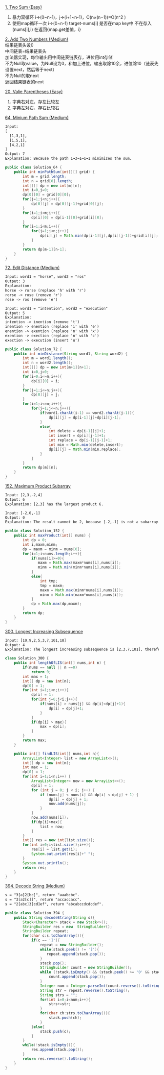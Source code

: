 [1. Two Sum (Easy)](https://leetcode.com/problems/two-sum/)  
1. 暴力双循环 i->(0~n-1)，j->(i+1~n-1)，O(n×(n−1))≈O(n^2 )  
2. 使用map循环一次  i->(0~n-1) target-nums[i] 是否在map key中 不在存入(nums[i],i) 在返回{map.get差值，i}

[2. Add Two Numbers (Medium)](https://leetcode.com/problems/add-two-numbers/)   
结果链表头设0  
中间链表=结果链表头  
加法器实现，每位输出用中间链表链表存，进位用int存储    
不为Null取value，为Null设为0，和加上进位，输出取除10余，进位除10（链表先设置next，然后等于next）  
不为Null的取next  
返回结果链表的next

[20. Valie Parentheses (Easy)](https://leetcode.com/problems/valid-parentheses/) 
1. 字典右对左，存左比较左
2. 字典左对右，存右比较右 

[64. Minium Path Sum (Medium)](https://leetcode.com/problems/minimum-path-sum/)

```html
Input:
[
  [1,3,1],
  [1,5,1],
  [4,2,1]
]
Output: 7
Explanation: Because the path 1→3→1→1→1 minimizes the sum.
```
```java
public class Solution_64 {
    public int minPathSum(int[][] grid) {
        int m = grid.length;
        int n = grid[0].length;
        int[][] dp = new int[m][n];
        int i=0,j=0;
        dp[0][0] = grid[0][0];
        for(j=1;j<n;j++){
            dp[0][j] = dp[0][j-1]+grid[0][j];
        }
        for(i=1;i<m;i++){
            dp[i][0] = dp[i-1][0]+grid[i][0];
        }
        for(i=1;i<m;i++){
            for(j=1;j<n;j++){
                dp[i][j] = Math.min(dp[i-1][j],dp[i][j-1])+grid[i][j];
            }
        }
        return dp[m-1][n-1];
    }
}
```
[72. Edit Distance (Medium)](https://leetcode.com/problems/edit-distance/)
```html
Input: word1 = "horse", word2 = "ros"
Output: 3
Explanation: 
horse -> rorse (replace 'h' with 'r')
rorse -> rose (remove 'r')
rose -> ros (remove 'e')
```
```html
Input: word1 = "intention", word2 = "execution"
Output: 5
Explanation: 
intention -> inention (remove 't')
inention -> enention (replace 'i' with 'e')
enention -> exention (replace 'n' with 'x')
exention -> exection (replace 'n' with 'c')
exection -> execution (insert 'u')
```
```java
public class Solution_72 {
    public int minDistance(String word1, String word2) {
        int m = word1.length();
        int n = word2.length();
        int[][] dp = new int[m+1][n+1];
        int i=0,j=0;
        for(i=0;i<=m;i++){
            dp[i][0] = i;
        }
        for(j=1;i<=n;j++){
            dp[0][j] = j;
        }
        for(i=1;i<=m;i++){
            for(j=1;j<=n;j++){
                if(word1.charAt(i-1) == word2.charAt(j-1)){
                    dp[i][j] = dp[i-1][j]+dp[i][j-1];
                }
                else{
                    int delete = dp[i-1][j]+1;
                    int insert = dp[i][j-1]+1;
                    int replace = dp[i-1][j-1]+1;
                    int min = Math.min(delete,insert);
                    dp[i][j] = Math.min(min,replace);
                }
            }
        }
        return dp[m][n];
    }
}
```
[152. Maximum Product Subarray](https://leetcode.com/problems/maximum-product-subarray/)
```html
Input: [2,3,-2,4]
Output: 6
Explanation: [2,3] has the largest product 6.
```
```html
Input: [-2,0,-1]
Output: 0
Explanation: The result cannot be 2, because [-2,-1] is not a subarray.
```
```java
public class Solution_152 {
    public int maxProduct(int[] nums) {
        int dp = 0;
        int i,maxm,minm;
        dp = maxm = minm = nums[0];
        for(i=1;i<nums.length;i++){
            if(nums[i]>=0){
               maxm = Math.max(maxm*nums[i],nums[i]);
               minm = Math.min(minm*nums[i],nums[i]);
            }
            else{
                int tmp;
                tmp = maxm;
                maxm = Math.max(minm*nums[i],nums[i]);
                minm = Math.min(maxm*nums[i],nums[i]);
            }
            dp = Math.max(dp,maxm);
        }
        return dp;
    }
}
```

[300. Longest Increasing Subsequence](https://leetcode.com/problems/longest-increasing-subsequence/)
```html
Input: [10,9,2,5,3,7,101,18]
Output: 4 
Explanation: The longest increasing subsequence is [2,3,7,101], therefore the length is 4. 
```
```java
class Solution_300 {
    public int lengthOfLIS(int[] nums,int n) {
        if(nums == null || n ==0)
            return 0;
        int max = 1;
        int[] dp = new int[n];
        dp[0] = 1;
        for(int i=1;i<n;i++){
            dp[i] = 1;
            for(int j=0;j<i;j++){
                if(nums[i] > nums[j] && dp[i]<dp[j]+1){
                    dp[i] = dp[j]+1;
                }
            }
            if(dp[i] > max){
                max = dp[i];
            }
        }
        return max;
    }

    public int[] findLIS(int[] nums,int n){
        ArrayList<Integer> list = new ArrayList<>();
        int[] dp = new int[n];
        int max = 1;
        dp[0] = 1;
        for(int i=1;i<n;i++) {
            ArrayList<Integer> now = new ArrayList<>();
            dp[i] = 1;
            for (int j = 0; j < i; j++) {
                if (nums[j] < nums[i] && dp[i] < dp[j] + 1) {
                    dp[i] = dp[j] + 1;
                    now.add(nums[j]);
                }
            }
            now.add(nums[i]);
            if(dp[i]>max){
                list = now;
            }
        }
        int[] res = new int[list.size()];
        for(int i=0;i<list.size();i++){
            res[i] = list.get(i);
            System.out.print(res[i]+" ");
        }
        System.out.println();
        return res;
    }
}
```

[394. Decode String (Medium)](https://leetcode.com/problems/decode-string/)

```html
s = "3[a]2[bc]", return "aaabcbc".
s = "3[a2[c]]", return "accaccacc".
s = "2[abc]3[cd]ef", return "abcabccdcdcdef".
```
```java
public class Solution_394 {
    public String decodeString(String s){
        Stack<Character> stack = new Stack<>();
        StringBuilder res = new  StringBuilder();
        StringBuilder repeat;
        for(char c:s.toCharArray()){
            if(c == ']'){
                repeat = new StringBuilder();
                while(stack.peek() != '['){
                   repeat.append(stack.pop());
                }
                stack.pop();
                StringBuilder count = new StringBuilder();
                while (!stack.isEmpty() && (stack.peek() >= '0' && stack.peek() <= '9')) {
                    count.append(stack.pop());
                }
                Integer num = Integer.parseInt(count.reverse().toString());
                String str = repeat.reverse().toString();
                String strs = "";
                for(int i=0;i<num;i++){
                    strs+=str;
                }
                for(char ch:strs.toCharArray()){
                    stack.push(ch);
                }
            }else{
                stack.push(c);
            }
        }
        while(!stack.isEmpty()){
            res.append(stack.pop());
        }
        return res.reverse().toString();
    }
}
```